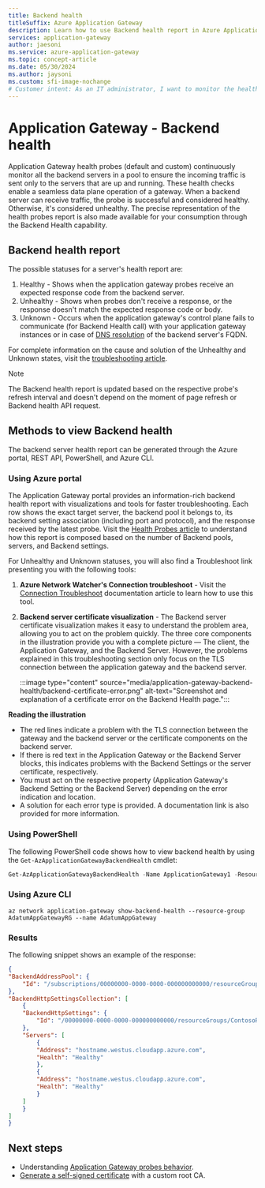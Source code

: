 ```yaml
---
title: Backend health
titleSuffix: Azure Application Gateway
description: Learn how to use Backend health report in Azure Application Gateway
services: application-gateway
author: jaesoni
ms.service: azure-application-gateway
ms.topic: concept-article
ms.date: 05/30/2024
ms.author: jaysoni 
ms.custom: sfi-image-nochange
# Customer intent: As an IT administrator, I want to monitor the health of backend servers using health probes, so that I can ensure reliable traffic routing and quickly troubleshoot any issues that arise with the application gateway.
---
```


# Application Gateway - Backend health

Application Gateway health probes (default and custom) continuously monitor all the backend servers in a pool to ensure the incoming traffic is sent only to the servers that are up and running. These health checks enable a seamless data plane operation of a gateway. When a backend server can receive traffic, the probe is successful and considered healthy. Otherwise, it's considered unhealthy. The precise representation of the health probes report is also made available for your consumption through the Backend Health capability.

## Backend health report
The possible statuses for a server's health report are:
1. Healthy - Shows when the application gateway probes receive an expected response code from the backend server.
1. Unhealthy - Shows when probes don't receive a response, or the response doesn't match the expected response code or body.
1. Unknown - Occurs when the application gateway's control plane fails to communicate (for Backend Health call) with your application gateway instances or in case of [DNS resolution](application-gateway-backend-health-troubleshooting.md#updates-to-the-dns-entries-of-the-backend-pool) of the backend server's FQDN.

For complete information on the cause and solution of the Unhealthy and Unknown states, visit the [troubleshooting article](application-gateway-backend-health-troubleshooting.md).

> [!NOTE]
> The Backend health report is updated based on the respective probe's refresh interval and doesn't depend on the moment of page refresh or Backend health API request.

## Methods to view Backend health
The backend server health report can be generated through the Azure portal, REST API, PowerShell, and Azure CLI.

### Using Azure portal
The Application Gateway portal provides an information-rich backend health report with visualizations and tools for faster troubleshooting. Each row shows the exact target server, the backend pool it belongs to, its backend setting association (including port and protocol), and the response received by the latest probe. Visit the [Health Probes article](application-gateway-probe-overview.md) to understand how this report is composed based on the number of Backend pools, servers, and Backend settings.

For Unhealthy and Unknown statuses, you will also find a Troubleshoot link presenting you with the following tools:

1. **Azure Network Watcher's Connection troubleshoot** - Visit the [Connection Troubleshoot](../network-watcher/network-watcher-connectivity-portal.md) documentation article to learn how to use this tool. 
1. **Backend server certificate visualization** - The Backend server certificate visualization makes it easy to understand the problem area, allowing you to act on the problem quickly. The three core components in the illustration provide you with a complete picture — The client, the Application Gateway, and the Backend Server. However, the problems explained in this troubleshooting section only focus on the TLS connection between the application gateway and the backend server.

    :::image type="content" source="media/application-gateway-backend-health/backend-certificate-error.png" alt-text="Screenshot and explanation of a certificate error on the Backend Health page.":::

**Reading the illustration**
- The red lines indicate a problem with the TLS connection between the gateway and the backend server or the certificate components on the backend server.
- If there is red text in the Application Gateway or the Backend Server blocks, this indicates problems with the Backend Settings or the server certificate, respectively.
- You must act on the respective property (Application Gateway's Backend Setting or the Backend Server) depending on the error indication and location.
- A solution for each error type is provided. A documentation link is also provided for more information.

### Using PowerShell

The following PowerShell code shows how to view backend health by using the `Get-AzApplicationGatewayBackendHealth` cmdlet:

```powershell
Get-AzApplicationGatewayBackendHealth -Name ApplicationGateway1 -ResourceGroupName Contoso
```

### Using Azure CLI

```azurecli
az network application-gateway show-backend-health --resource-group AdatumAppGatewayRG --name AdatumAppGateway
```

### Results

The following snippet shows an example of the response:

```json
{
"BackendAddressPool": {
    "Id": "/subscriptions/00000000-0000-0000-000000000000/resourceGroups/ContosoRG/providers/Microsoft.Network/applicationGateways/applicationGateway1/backendAddressPools/appGatewayBackendPool"
},
"BackendHttpSettingsCollection": [
    {
    "BackendHttpSettings": {
        "Id": "/00000000-0000-0000-000000000000/resourceGroups/ContosoRG/providers/Microsoft.Network/applicationGateways/applicationGateway1/backendHttpSettingsCollection/appGatewayBackendHttpSettings"
    },
    "Servers": [
        {
        "Address": "hostname.westus.cloudapp.azure.com",
        "Health": "Healthy"
        },
        {
        "Address": "hostname.westus.cloudapp.azure.com",
        "Health": "Healthy"
        }
    ]
    }
]
}
```

## Next steps
* Understanding [Application Gateway probes behavior](application-gateway-probe-overview.md).
* [Generate a self-signed certificate](self-signed-certificates.md) with a custom root CA.

